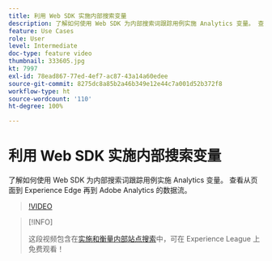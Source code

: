 ```yaml
---
title: 利用 Web SDK 实施内部搜索变量
description: 了解如何使用 Web SDK 为内部搜索词跟踪用例实施 Analytics 变量。 查看从页面到 Experience Edge 再到 Adobe Analytics 的数据流。
feature: Use Cases
role: User
level: Intermediate
doc-type: feature video
thumbnail: 333605.jpg
kt: 7997
exl-id: 78ead867-77ed-4ef7-ac87-43a14a60edee
source-git-commit: 8275dc8a85b2a46b349e12e44c7a001d52b372f8
workflow-type: ht
source-wordcount: '110'
ht-degree: 100%

---
```


# 利用 Web SDK 实施内部搜索变量

了解如何使用 Web SDK 为内部搜索词跟踪用例实施 Analytics 变量。 查看从页面到 Experience Edge 再到 Adobe Analytics 的数据流。

>[!VIDEO](https://video.tv.adobe.com/v/333605/?quality=12&learn=on)

>[!INFO]
>
> 这段视频包含在[实施和衡量内部站点搜索](https://experienceleague.adobe.com/?recommended=Analytics-U-1-2021.1.search)中，可在 Experience League 上免费观看！